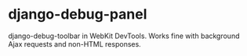 django-debug-panel
==================

django-debug-toolbar in WebKit DevTools. Works fine with background Ajax requests and non-HTML responses.
